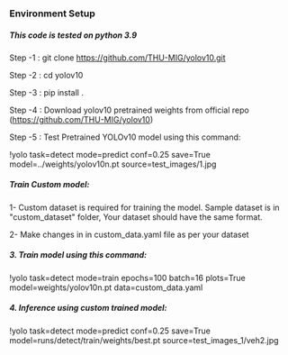 
### Environment Setup
##### This code is tested on python 3.9

Step -1 :  git clone https://github.com/THU-MIG/yolov10.git

Step -2 :  cd yolov10

Step -3 :  pip install .     

Step -4 : Download yolov10 pretrained weights from official repo (https://github.com/THU-MIG/yolov10)

Step -5 : Test Pretrained YOLOv10 model using this command: 

!yolo task=detect mode=predict conf=0.25 save=True model=../weights/yolov10n.pt source=test_images/1.jpg


##### Train Custom model:

1- Custom dataset is required for training the model. Sample dataset is in "custom_dataset" folder, Your dataset should have the same format.

2- Make changes in in custom_data.yaml file as per your dataset

##### 3.  Train model using this command:

!yolo task=detect mode=train epochs=100 batch=16 plots=True model=weights/yolov10n.pt data=custom_data.yaml

##### 4. Inference using custom trained model:

!yolo task=detect mode=predict conf=0.25 save=True model=runs/detect/train/weights/best.pt source=test_images_1/veh2.jpg
